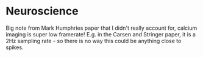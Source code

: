 # Neuroscience

Big note from Mark Humphries paper that I didn't really account for, calcium imaging is super low framerate! E.g. in the Carsen and Stringer paper, it is a 2Hz sampling rate - so there is no way this could be anything close to spikes.